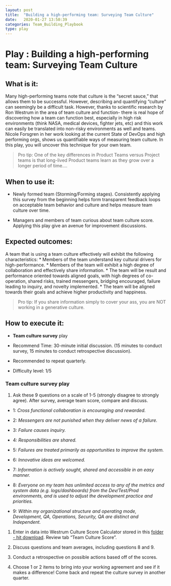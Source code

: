 ```yaml
---
layout: post
title:  "Building a high-performing team: Surveying Team Culture"
date:   2020-01-27 13:50:39
categories: Team_Building_Playbook
type: play
---
```


Play : Building a high-performing team: Surveying Team Culture
==============================================================

What is it:
-----------

Many high-performing teams note that culture is the “secret sauce,” that allows 
them to be successful. However, describing and quantifying “culture” can seemingly
be a difficult task. However, thanks to scientific research by Ron Westrum in the area 
of team culture and function- there is real hope of discovering how a team can function 
best, especially in high risk environments (think NASA, medical devices, fighter jets, etc) 
and this work can easily be translated into non-risky environments as well and teams. Nicole Forsgren
in her work looking at the current State of DevOps and high performing orgs, shows us 
quantifiable ways of measuring team culture. In this play, you will uncover this 
technique for your own team.

>   Pro tip: One of the key differences in Product Teams versus Project teams is
>   that long-lived Product teams learn as they grow over a longer period of
>   time….

When to use it:
---------------

-   Newly formed team (Storming/Forming stages). Consistently applying this
    survey from the beginning helps form transparent feedback loops on
    acceptable team behavior and culture and helps measure team culture over
    time.

-   Managers and members of team curious about team culture score. Applying this play give an
    avenue for improvement discussions.

Expected outcomes:
------------------

A team that is using a team culture effectively will exhibit the following
characteristics: \* Members of the team understand key cultural drivers for
high-performance. \* Members of the team will exhibit a high degree of
collaboration and effectively share information. \* The team will be result and
performance oriented towards aligned goals, with high degrees of co-operation,
shared risks, trained messengers, bridging encouraged, failure leading to
inquiry, and novelty implemented. \* The team will be aligned towards their
goals and achieve higher productivity and happiness.

>   Pro tip: If you share information simply to cover your ass, you are NOT
>   working in a generative culture.

How to execute it:
------------------

-   **Team culture survey** play

-   Recommend Time: 30-minute initial discussion. (15 minutes to conduct survey,
    15 minutes to conduct retrospective discussion).

-   Recommended to repeat quarterly.

-   Difficulty level: 1/5

### Team culture survey play

1.  Ask these 9 questions on a scale of 1-5 (strongly disagree to strongly
    agree). After survey, average team score, compare and discuss.

-   1: *Cross functional collaboration is encouraging and rewarded.*

-   2: *Messengers are not punished when they deliver news of a failure.*

-   3: *Failure causes inquiry.*

-   4: *Responsibilities are shared.*

-   5: *Failures are treated primarily as opportunities to improve the system.*

-   6: *Innovative ideas are welcomed.*

-   7: *Information is actively sought, shared and accessible in an easy
    manner.*

-   8: *Everyone on my team has unlimited access to any of the metrics and
    system data (e.g. logs/dashboards) from the Dev/Test/Prod environments, and
    is used to adjust the development practice and priorities.*

-   9: *Within my organizational structure and operating mode, Development, QA,
    Operations, Security, QA are distinct and Independent.*

1.  Enter in data into Westrum Culture Score Calculator stored in this [folder -
    hit
    download](./Westrum%20Culture%20Score%20calculator.xlsx).
    Review tab “Team Culture Score”.

2.  Discuss questions and team averages, including questions 8 and 9.

3.  Conduct a retrospective on possible actions based off of the scores. 

4.  Choose 1 or 2 items to bring into your working agreement and see if it makes
    a difference! Come back and repeat the culture survey in another quarter.
